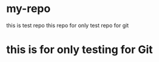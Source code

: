 # my-repo
this is test repo
this repo for only test repo for git
<h1>this is for only testing for Git</h1>

